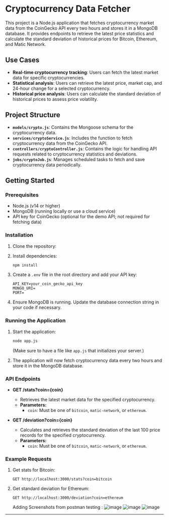 # Cryptocurrency Data Fetcher

This project is a Node.js application that fetches cryptocurrency market data from the CoinGecko API every two hours and stores it in a MongoDB database. It provides endpoints to retrieve the latest price statistics and calculate the standard deviation of historical prices for Bitcoin, Ethereum, and Matic Network.

## Use Cases

- **Real-time cryptocurrency tracking**: Users can fetch the latest market data for specific cryptocurrencies.
- **Statistical analysis**: Users can retrieve the latest price, market cap, and 24-hour change for a selected cryptocurrency.
- **Historical price analysis**: Users can calculate the standard deviation of historical prices to assess price volatility.

## Project Structure

- **`models/crypto.js`**: Contains the Mongoose schema for the cryptocurrency data.
- **`services/cryptoService.js`**: Includes the function to fetch cryptocurrency data from the CoinGecko API.
- **`controllers/cryptoController.js`**: Contains the logic for handling API requests related to cryptocurrency statistics and deviations.
- **`jobs/cryptoJob.js`**: Manages scheduled tasks to fetch and save cryptocurrency data periodically.

## Getting Started

### Prerequisites

- Node.js (v14 or higher)
- MongoDB (running locally or use a cloud service)
- API key for CoinGecko (optional for the demo API; not required for fetching data)

### Installation

1. Clone the repository:
2. Install dependencies:

   ```bash
   npm install
   ```

3. Create a `.env` file in the root directory and add your API key:

   ```plaintext
   API_KEY=your_coin_gecko_api_key
   MONGO_URI=
   PORT=
   ```

4. Ensure MongoDB is running. Update the database connection string in your code if necessary.

### Running the Application

1. Start the application:

   ```bash
   node app.js
   ```

   (Make sure to have a file like `app.js` that initializes your server.)

2. The application will now fetch cryptocurrency data every two hours and store it in the MongoDB database.

### API Endpoints

- **GET /stats?coin={coin}**
  - Retrieves the latest market data for the specified cryptocurrency.
  - **Parameters:**
    - `coin`: Must be one of `bitcoin`, `matic-network`, or `ethereum`.

- **GET /deviation?coin={coin}**
  - Calculates and retrieves the standard deviation of the last 100 price records for the specified cryptocurrency.
  - **Parameters:**
    - `coin`: Must be one of `bitcoin`, `matic-network`, or `ethereum`.

### Example Requests

1. Get stats for Bitcoin:

   ```http
   GET http://localhost:3000/stats?coin=bitcoin
   ```

2. Get standard deviation for Ethereum:

   ```http
   GET http://localhost:3000/deviation?coin=ethereum
   ```
   Adding Screenshots from postman testing :
   ![image](https://github.com/user-attachments/assets/4a8a774f-2726-428c-9d27-9a7ed2a7b625)
   ![image](https://github.com/user-attachments/assets/905c830c-817c-44ca-896c-977fbd37d07f)
   ![image](https://github.com/user-attachments/assets/6deceb6c-8e2d-41b3-b60f-2ab5493ea91a)



---
